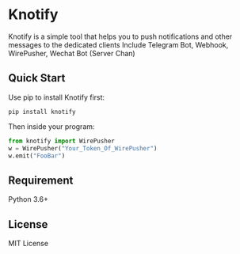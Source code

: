 # Knotify

Knotify is a simple tool that helps you to push notifications and other messages to the dedicated clients
Include Telegram Bot, Webhook, WirePusher, Wechat Bot (Server Chan)

## Quick Start
Use pip to install Knotify first:
```shell
pip install knotify
```
Then inside your program:
```python
from knotify import WirePusher
w = WirePusher("Your_Token_Of_WirePusher")
w.emit("FooBar")
```

## Requirement
Python 3.6+

## License
MIT License